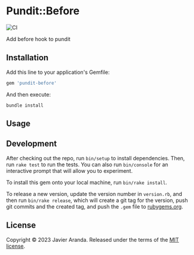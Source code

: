 # Pundit::Before

![CI](https://github.com/javierav/pundit-before/workflows/CI/badge.svg)

Add before hook to pundit

## Installation

Add this line to your application's Gemfile:

```ruby
gem 'pundit-before'
```

And then execute:

```shell
bundle install
```

## Usage

## Development

After checking out the repo, run `bin/setup` to install dependencies. Then, run `rake test` to run the tests.
You can also run `bin/console` for an interactive prompt that will allow you to experiment.

To install this gem onto your local machine, run `bin/rake install`.

To release a new version, update the version number in `version.rb`, and then run `bin/rake release`,
which will create a git tag for the version, push git commits and the created tag, and push the `.gem` file to
[rubygems.org](https://rubygems.org).

## License

Copyright © 2023 Javier Aranda. Released under the terms of the [MIT license](LICENSE).
